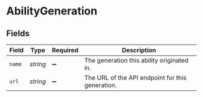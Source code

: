 # AbilityGeneration


## Fields

| Field                                            | Type                                             | Required                                         | Description                                      |
| ------------------------------------------------ | ------------------------------------------------ | ------------------------------------------------ | ------------------------------------------------ |
| `name`                                           | *string*                                         | :heavy_minus_sign:                               | The generation this ability originated in.       |
| `url`                                            | *string*                                         | :heavy_minus_sign:                               | The URL of the API endpoint for this generation. |